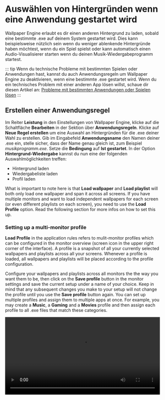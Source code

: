 # Auswählen von Hintergründen wenn eine Anwendung gestartet wird

Wallpaper Engine erlaubt es dir einen anderen Hintergrund zu laden, sobald eine bestimmte .exe auf deinem System gestartet wird. Dies kann beispielsweise nützlich sein wenn du weniger ablenkende Hintergründe haben möchtest, wenn du ein Spiel spielst oder kann automatisch einen Audio-Visualisierer starten wenn du deinen Musik-Wiedergabeprogramm startest.

::: tip
Wenn du technische Probleme mit bestimmten Spielen oder Anwendungen hast, kannst du auch Anwendungsregeln um Wallpaper Engine zu deaktivieren, wenn eine bestimmte .exe gestartet wird. Wenn du ein technisches Problem mit einer anderen App lösen willst, schaue dir diesen Artikel an: [Probleme mit bestimmten Anwendungen oder Spielen lösen](/functionality/applicationrules.html)
:::

## Erstellen einer Anwendungsregel

Im Reiter **Leistung** in den Einstellungen von Wallpaper Engine, klicke auf die Schaltfläche **Bearbeiten** in der Sektion über **Anwendungsregeln**. Klicke auf **Neue Regel erstellen** um eine Auswahl an Hintergründen für die .exe deiner Wahl zu erstellen. Gib im Eingabefeld **Anwendungsname** den Namen deiner .exe ein, stelle sicher, dass der Name genau gleich ist, zum Beispiel *musikprogramm.exe*. Setze die **Bedingung** auf **Ist gestartet**. In der Option **Hintergrund-Wiedergabe** kannst du nun eine der folgenden Auswahlmöglichkeiten treffen:

* Hintergrund laden
* Wiedergabeliste laden
* Profil laden

What is important to note here is that **Load wallpaper** and **Load playlist** will both only load one wallpaper and span it across all screens. If you have multiple monitors and want to load independent wallpapers for each screen (or even different playlists on each screen), you need to use the **Load Profile** option. Read the following section for more infos on how to set this up.

### Setting up a multi-monitor profile

**Load Profile** in the application rules refers to mulit-monitor profiles which can be configured in the monitor overview (screen icon in the upper right corner of the interface). A profile is a snapshot of all your currently selected wallpapers and playlists across all your screens. Whenever a profile is loaded, all wallpapers and playlists will be placed according to the profile configuration.

Configure your wallpapers and playlists across all monitors the the way you want them to be, then click on the **Save profile** button in the monitor settings and save the current setup under a name of your choice. Keep in mind that any subsequent changes you make to your setup will not change the profile until you use the **Save profile** button again. You can set up multiple profiles and assign them to multiple apps at once. For example, you may create a **Music**, a **Gaming** and a **Movies** profile and then assign each profile to all .exe files that match these categories.

<video width="100%" controls autplay loop>
  <source src="/videos/apprules.mp4" type="video/mp4">
  Your browser does not support the video tag.
</video>
